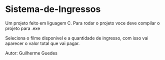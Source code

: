 # **Sistema-de-Ingressos**
Um projeto feito em liguagem C.
Para rodar o projeto voce deve compilar o projeto para .exe

Seleciona o filme disponivel e a quantidade de ingresso, com isso vai aparecer o valor total que vai pagar.

Autor: Guilherme Guedes
